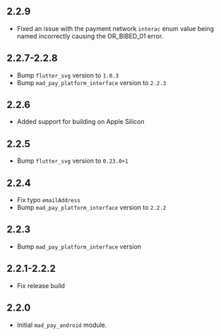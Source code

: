 ## 2.2.9

* Fixed an issue with the payment network `interac` enum value being named incorrectly causing the OR_BIBED_01 error.

## 2.2.7-2.2.8

* Bump `flutter_svg` version to `1.0.3`
* Bump `mad_pay_platform_interface` version to `2.2.3`

## 2.2.6

* Added support for building on Apple Silicon

## 2.2.5

* Bump `flutter_svg` version to `0.23.0+1`

## 2.2.4

* Fix typo `emailAddress`
* Bump `mad_pay_platform_interface` version to `2.2.2`

## 2.2.3

* Bump `mad_pay_platform_interface` version

## 2.2.1-2.2.2

* Fix release build

## 2.2.0

* Initial `mad_pay_android` module.
